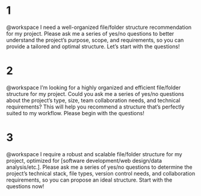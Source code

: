 # 1
@workspace I need a well-organized file/folder structure recommendation for my project. Please ask me a series of yes/no questions to better understand the project’s purpose, scope, and requirements, so you can provide a tailored and optimal structure. Let’s start with the questions!

# 2
@workspace I’m looking for a highly organized and efficient file/folder structure for my project. Could you ask me a series of yes/no questions about the project’s type, size, team collaboration needs, and technical requirements? This will help you recommend a structure that’s perfectly suited to my workflow. Please begin with the questions!

# 3
@workspace I require a robust and scalable file/folder structure for my project, optimized for [software development/web design/data analysis/etc.]. Please ask me a series of yes/no questions to determine the project’s technical stack, file types, version control needs, and collaboration requirements, so you can propose an ideal structure. Start with the questions now!
